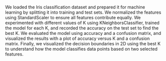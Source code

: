 We loaded the Iris classification dataset and prepared it for machine learning by splitting it into training and test sets. We normalized the features using StandardScaler to ensure all features contribute equally. We experimented with different values of K using KNeighborsClassifier, trained the model for each K, and recorded the accuracy on the test set to find the best K. We evaluated the model using accuracy and a confusion matrix, and visualized the results with a plot of accuracy versus K and a confusion matrix. Finally, we visualized the decision boundaries in 2D using the best K to understand how the model classifies data points based on two selected features.
